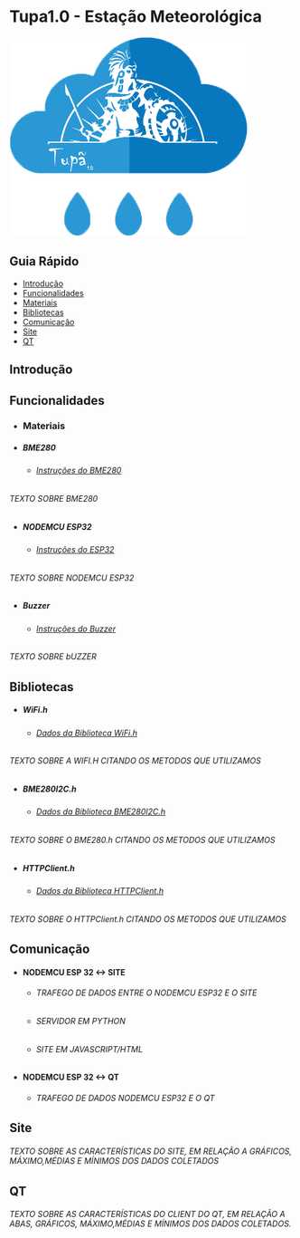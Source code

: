 # Tupa1.0 - Estação Meteorológica 

![](imagens/tupa1_logo.png)

## Guia Rápido 
- [Introdução](#introdução)
- [Funcionalidades](#funcionalidades)
- [Materiais](#materiais)
- [Bibliotecas](#bibliotecas)
- [Comunicação](#comunicação)
- [Site](#site)
- [QT](#qt)

## Introdução 

## Funcionalidades 

- ### Materiais

 - ##### BME280
    + ###### [Instruções do BME280](https://www.embeddedadventures.com/datasheets/BME280.pdf)

###### TEXTO SOBRE BME280 
 - ##### NODEMCU ESP32
    + ###### [Instruções do ESP32](https://www.espressif.com/sites/default/files/documentation/esp32_datasheet_en.pdf)
    
###### TEXTO SOBRE NODEMCU ESP32     
 - ##### Buzzer
    + ###### [Instruções do Buzzer](http://www.farnell.com/datasheets/2171929.pdf)
    
###### TEXTO SOBRE bUZZER     
  
## Bibliotecas

  - ##### WiFi.h
    + ###### [Dados da Biblioteca WiFi.h](https://github.com/espressif/arduino-esp32)
    
###### TEXTO SOBRE A WIFI.H CITANDO OS METODOS QUE UTILIZAMOS
  - ##### BME280I2C.h
    + ###### [Dados da Biblioteca BME280I2C.h](https://github.com/finitespace/BME280)
    
###### TEXTO SOBRE O BME280.h CITANDO OS METODOS QUE UTILIZAMOS
  - ##### HTTPClient.h   
    + ###### [Dados da Biblioteca HTTPClient.h](https://github.com/espressif/arduino-esp32)
    
###### TEXTO SOBRE O HTTPClient.h CITANDO OS METODOS QUE UTILIZAMOS
    
    
    
## Comunicação
 - #### NODEMCU ESP 32 <-> SITE
   + ###### TRAFEGO DE DADOS ENTRE O NODEMCU ESP32 E O SITE
   + ###### SERVIDOR EM PYTHON 
   + ###### SITE EM JAVASCRIPT/HTML
  
 - #### NODEMCU ESP 32 <-> QT
   + ###### TRAFEGO DE DADOS NODEMCU ESP32 E O QT
  
## Site
###### TEXTO SOBRE AS CARACTERÍSTICAS DO SITE, EM RELAÇÃO A GRÁFICOS, MÁXIMO,MÉDIAS E MÍNIMOS DOS DADOS COLETADOS
## QT
###### TEXTO SOBRE AS CARACTERÍSTICAS DO CLIENT DO QT, EM RELAÇÃO A ABAS, GRÁFICOS, MÁXIMO,MÉDIAS E MÍNIMOS DOS DADOS COLETADOS.
